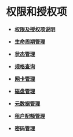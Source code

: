 # 权限和授权项<a name="bms_api_0900"></a>

-   **[权限及授权项说明](权限及授权项说明.md)**  

-   **[生命周期管理](生命周期管理.md)**  

-   **[状态管理](状态管理.md)**  

-   **[规格查询](规格查询.md)**  

-   **[网卡管理](网卡管理.md)**  

-   **[磁盘管理](磁盘管理.md)**  

-   **[元数据管理](元数据管理.md)**  

-   **[租户配额管理](租户配额管理.md)**  

-   **[密码管理](密码管理.md)**  


